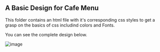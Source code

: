 ## A Basic Design for Cafe Menu

This folder contains an html file with it's corresponding css styles to get a grasp on the basics of css includind colors and Fonts.

You can see the complete design below.

![image](https://github.com/Nathnael-G/FCC-Responsive-web-designs/assets/120024349/454abbe5-ff3f-4029-90c9-4347c3f593bd)
